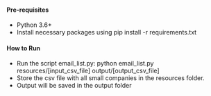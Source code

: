 #### Pre-requisites
* Python 3.6+
* Install necessary packages using pip install -r requirements.txt
#### How to Run
* Run the script email_list.py: python email_list.py resources/[input_csv_file] output/[output_csv_file]
* Store the csv file with all small companies in the resources folder.
* Output will be saved in the output folder


